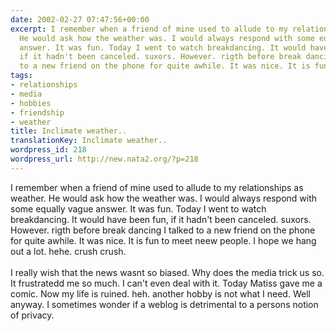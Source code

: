 ```yaml
---
date: 2002-02-27 07:47:56+00:00
excerpt: I remember when a friend of mine used to allude to my relationships as weather.
  He would ask how the weather was. I would always respond with some equally vague
  answer. It was fun. Today I went to watch breakdancing. It would have been fun,
  if it hadn't been canceled. suxors. However. rigth before break dancing I talked
  to a new friend on the phone for quite awhile. It was nice. It is fun to mee...
tags:
- relationships
- media
- hobbies
- friendship
- weather
title: Inclimate weather..
translationKey: Inclimate weather..
wordpress_id: 218
wordpress_url: http://new.nata2.org/?p=218
---
```


I remember when a friend of mine used to allude to my relationships as weather. He would ask how the weather was. I would always respond with some equally vague answer. It was fun. Today I went to watch breakdancing. It would have been fun, if it hadn't been canceled. suxors. However. rigth before break dancing I talked to a new friend on the phone for quite awhile. It was nice. It is fun to meet neew people. I hope we hang out a lot. hehe. crush crush.<br/><br/>I really wish that the news wasnt so biased. Why does the media trick us so. It frustratedd me so much. I can't even deal with it. Today Matiss gave me a comic. Now my life is ruined. heh. another hobby is not what I need. Well anyway. I sometimes wonder if a weblog is detrimental to a persons notion of privacy.